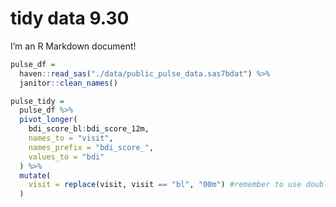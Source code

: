 tidy data 9.30
================

I’m an R Markdown document!

``` r
pulse_df = 
  haven::read_sas("./data/public_pulse_data.sas7bdat") %>%
  janitor::clean_names()
```

``` r
pulse_tidy = 
  pulse_df %>% 
  pivot_longer(
    bdi_score_bl:bdi_score_12m,
    names_to = "visit",
    names_prefix = "bdi_score_",
    values_to = "bdi"
  ) %>% 
  mutate(
    visit = replace(visit, visit == "bl", "00m") #remember to use double "=" when replace
  )
```
